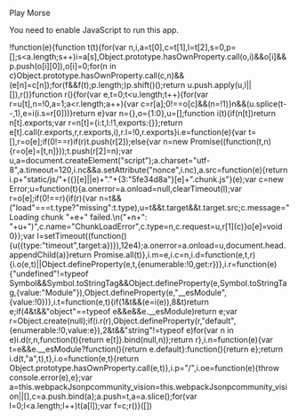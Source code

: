 Play Morse

You need to enable JavaScript to run this app.

!function(e){function t(t){for(var n,i,a=t\[0\],c=t\[1\],l=t\[2\],s=0,p=\[\];s<a.length;s++)i=a\[s\],Object.prototype.hasOwnProperty.call(o,i)&&o\[i\]&&p.push(o\[i\]\[0\]),o\[i\]=0;for(n in c)Object.prototype.hasOwnProperty.call(c,n)&&(e\[n\]=c\[n\]);for(f&&f(t);p.length;)p.shift()();return u.push.apply(u,l||\[\]),r()}function r(){for(var e,t=0;t<u.length;t++){for(var r=u\[t\],n=!0,a=1;a<r.length;a++){var c=r\[a\];0!==o\[c\]&&(n=!1)}n&&(u.splice(t--,1),e=i(i.s=r\[0\]))}return e}var n={},o={1:0},u=\[\];function i(t){if(n\[t\])return n\[t\].exports;var r=n\[t\]={i:t,l:!1,exports:{}};return e\[t\].call(r.exports,r,r.exports,i),r.l=!0,r.exports}i.e=function(e){var t=\[\],r=o\[e\];if(0!==r)if(r)t.push(r\[2\]);else{var n=new Promise((function(t,n){r=o\[e\]=\[t,n\]}));t.push(r\[2\]=n);var u,a=document.createElement("script");a.charset="utf-8",a.timeout=120,i.nc&&a.setAttribute("nonce",i.nc),a.src=function(e){return i.p+"static/js/"+({}\[e\]||e)+"."+{3:"5fe34d8a"}\[e\]+".chunk.js"}(e);var c=new Error;u=function(t){a.onerror=a.onload=null,clearTimeout(l);var r=o\[e\];if(0!==r){if(r){var n=t&&("load"===t.type?"missing":t.type),u=t&&t.target&&t.target.src;c.message="Loading chunk "+e+" failed.\\n("+n+": "+u+")",c.name="ChunkLoadError",c.type=n,c.request=u,r\[1\](c)}o\[e\]=void 0}};var l=setTimeout((function(){u({type:"timeout",target:a})}),12e4);a.onerror=a.onload=u,document.head.appendChild(a)}return Promise.all(t)},i.m=e,i.c=n,i.d=function(e,t,r){i.o(e,t)||Object.defineProperty(e,t,{enumerable:!0,get:r})},i.r=function(e){"undefined"!=typeof Symbol&&Symbol.toStringTag&&Object.defineProperty(e,Symbol.toStringTag,{value:"Module"}),Object.defineProperty(e,"\_\_esModule",{value:!0})},i.t=function(e,t){if(1&t&&(e=i(e)),8&t)return e;if(4&t&&"object"==typeof e&&e&&e.\_\_esModule)return e;var r=Object.create(null);if(i.r(r),Object.defineProperty(r,"default",{enumerable:!0,value:e}),2&t&&"string"!=typeof e)for(var n in e)i.d(r,n,function(t){return e\[t\]}.bind(null,n));return r},i.n=function(e){var t=e&&e.\_\_esModule?function(){return e.default}:function(){return e};return i.d(t,"a",t),t},i.o=function(e,t){return Object.prototype.hasOwnProperty.call(e,t)},i.p="/",i.oe=function(e){throw console.error(e),e};var a=this.webpackJsonpcommunity\_vision=this.webpackJsonpcommunity\_vision||\[\],c=a.push.bind(a);a.push=t,a=a.slice();for(var l=0;l<a.length;l++)t(a\[l\]);var f=c;r()}(\[\])